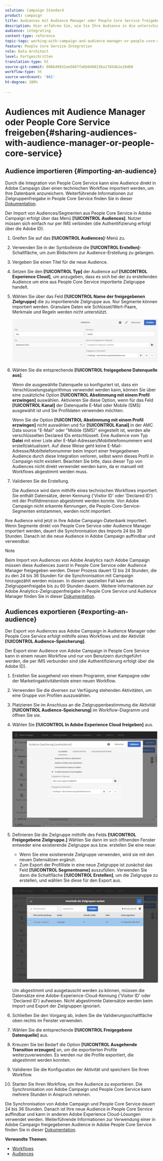 ```yaml
---
solution: Campaign Standard
product: campaign
title: Audiences mit Audience Manager oder People Core Service freigeben
description: Hier erfahren Sie, wie Sie Ihre Audience in die unterschiedlichen Adobe Experience Cloud-Lösungen importieren oder daraus exportieren können.
audience: integrating
content-type: reference
topic-tags: working-with-campaign-and-audience-manager-or-people-core-service
feature: People Core Service-Integration
role: Data Architect
level: Fortgeschritten
translation-type: ht
source-git-commit: 088b49931ee5047fa6b949813ba17654b1e10d60
workflow-type: ht
source-wordcount: '861'
ht-degree: 100%

---
```



# Audiences mit Audience Manager oder People Core Service freigeben{#sharing-audiences-with-audience-manager-or-people-core-service}

## Audience importieren {#importing-an-audience}

Durch die Integration von People Core Service kann eine Audience direkt in Adobe Campaign über einen technischen Workflow importiert werden, um Ihre Datenbank anzureichern. Weiterführende Informationen zur Zielgruppenfreigabe in People Core Service finden Sie in dieser [Dokumentation](https://docs.adobe.com/content/help/de-DE/analytics/components/segmentation/segmentation-workflow/seg-publish.html).

Der Import von Audiences/Segmenten aus People Core Service in Adobe Campaign erfolgt über das Menü **[!UICONTROL Audiences]**. Nutzer müssen sich einfach nur per IMS verbinden (die Authentifizierung erfolgt über die Adobe ID).

1. Greifen Sie auf das **[!UICONTROL Audiences]**-Menü zu.
1. Verwenden Sie in der Symbolleiste die **[!UICONTROL Erstellen]**-Schaltfläche, um zum Bildschirm zur Audience-Erstellung zu gelangen.
1. Vergeben Sie einen Titel für die neue Audience.
1. Setzen Sie den **[!UICONTROL Typ]** der Audience auf **[!UICONTROL Experience Cloud]**, um anzugeben, dass es sich bei der zu erstellenden Audience um eine aus People Core Service importierte Zielgruppe handelt.
1. Wählen Sie über das Feld **[!UICONTROL Name der freigegebenen Zielgruppe]** die zu importierende Zielgruppe aus. Nur Segmente können importiert werden. Granulare Daten wie Schlüssel/Wert-Paare, Merkmale und Regeln werden nicht unterstützt.

   ![](assets/aam_import_audience.png)

1. Wählen Sie die entsprechende **[!UICONTROL freigegebene Datenquelle aus]**.

   Wenn die ausgewählte Datenquelle so konfiguriert ist, dass ein Verschlüsselungsalgorithmus verwendet werden kann, können Sie über eine zusätzliche Option **[!UICONTROL Abstimmung mit einem Profil erzwingen]** auswählen. Aktivieren Sie diese Option, wenn für das Feld **[!UICONTROL Kanal]** der Datenquelle E-Mail oder Mobile (SMS) ausgewählt ist und Sie Profildaten verwenden möchten.

   Wenn Sie die Option **[!UICONTROL Abstimmung mit einem Profil erzwingen]** nicht auswählen und für **[!UICONTROL Kanal]** in der AMC Data source &quot;E-Mail&quot; oder &quot;Mobile (SMS)&quot; eingestellt ist, werden alle verschlüsselten Declared IDs entschlüsselt. Eine Audience vom Typ **Datei** mit einer Liste aller E-Mail-Adressen/Mobiltelefonnummern wird erstellt/aktualisiert. Auf diese Weise geht keine E-Mail-Adresse/Mobiltelefonnummer beim Import einer freigegebenen Audience durch diese Integration verloren, selbst wenn dieses Profil in Campaign nicht existiert. Beachten Sie bitte, dass dieser Typ von Audiences nicht direkt verwendet werden kann, da er manuell mit Workflows abgestimmt werden muss.

1. Validieren Sie die Erstellung.

   Die Audience wird dann mithilfe eines technischen Workflows importiert. Sie enthält Datensätze, deren Kennung (&#39;Visitor ID&#39; oder &#39;Declared ID&#39;) mit der Profildimension abgestimmt werden konnte. Von Adobe Campaign nicht erkannte Kennungen, die People-Core-Service-Segmenten entstammen, werden nicht importiert.

Ihre Audience wird jetzt in Ihre Adobe Campaign-Datenbank importiert. Wenn Segmente direkt von People Core Service oder Audience Manager importiert werden, dauert die Synchronisation des Imports 24 bis 36 Stunden. Danach ist die neue Audience in Adobe Campaign auffindbar und verwendbar.

>[!NOTE]
>
>Beim Import von Audiences von Adobe Analytics nach Adobe Campaign müssen diese Audiences zuerst in People Core Service oder Audience Manager freigegeben werden. Dieser Prozess dauert 12 bis 24 Stunden, die zu den 24 bis 36 Stunden für die Synchronisation mit Campaign hinzugezählt werden müssen. In diesem speziellen Fall kann die Zielgruppenfreigabe bis zu 60 Stunden dauern. Weitere Informationen zur Adobe Analytics-Zielgruppenfreigabe in People Core Service und Audience Manager finden Sie in dieser [Dokumentation](https://docs.adobe.com/content/help/de-DE/analytics/components/segmentation/segmentation-workflow/seg-publish.html).

## Audiences exportieren {#exporting-an-audience}

Der Export von Audiences aus Adobe Campaign in Audience Manager oder People Core Service erfolgt mithilfe eines Workflows und der Aktivität **[!UICONTROL Audience-Speicherung]**.

Der Export einer Audience von Adobe Campaign in People Core Service kann in einem neuen Workflow und nur von Benutzern durchgeführt werden, die per IMS verbunden sind (die Authentifizierung erfolgt über die Adobe ID).

1. Erstellen Sie ausgehend von einem Programm, einer Kampagne oder der Marketingaktivitätenliste einen neuen Workflow.
1. Verwenden Sie die diversen zur Verfügung stehenden Aktivitäten, um eine Gruppe von Profilen auszuwählen.
1. Platzieren Sie im Anschluss an die Zielgruppenbestimmung die Aktivität **[!UICONTROL Audience-Speicherung]** im Workflow-Diagramm und öffnen Sie sie.
1. Wählen Sie **[!UICONTROL In Adobe Experience Cloud freigeben]** aus.

   ![](assets/aam_save_audience_activity.png)

1. Definieren Sie die Zielgruppe mithilfe des Felds **[!UICONTROL Freigegebene Zielgruppe.]** Wählen Sie dann im sich öffnenden Fenster entweder eine existierende Zielgruppe aus bzw. erstellen Sie eine neue:

   * Wenn Sie eine existierende Zielgruppe verwenden, wird sie mit den neuen Datensätzen ergänzt.
   * Zum Export der Profilliste in eine neue Zielgruppe ist zunächst das Feld **[!UICONTROL Segmentname]** auszufüllen. Verwenden Sie dann die Schaltfläche **[!UICONTROL Erstellen]**, um die Zielgruppe zu erstellen, und wählen Sie diese für den Export aus.

   ![](assets/aam_save_audience_segment_picker.png)

   Um abgestimmt und ausgetauscht werden zu können, müssen die Datensätze eine Adobe-Experience-Cloud-Kennung (&#39;Visitor ID&#39; oder &#39;Declared ID&#39;) aufweisen. Nicht abgestimmte Datensätze werden beim Import und Export der Zielgruppen ignoriert.

1. Schließen Sie den Vorgang ab, indem Sie die Validierungsschaltfläche oben rechts im Fenster verwenden.
1. Wählen Sie die entsprechende **[!UICONTROL Freigegebene Datenquelle]** aus.
1. Kreuzen Sie bei Bedarf die Option **[!UICONTROL Ausgehende Transition erzeugen]** an, um die exportierten Profile weiterzuverwenden. Es werden nur die Profile exportiert, die abgestimmt werden konnten.
1. Validieren Sie die Konfiguration der Aktivität und speichern Sie Ihren Workflow.
1. Starten Sie Ihren Workflow, um Ihre Audience zu exportieren. Die Synchronisation von Adobe Campaign und People Core Service kann mehrere Stunden in Anspruch nehmen.

Die Synchronisation von Adobe Campaign und People Core Service dauert 24 bis 36 Stunden. Danach ist Ihre neue Audience in People Core Service auffindbar und kann in anderen Adobe Experience Cloud-Lösungen verwendet werden. Weiterführende Informationen zur Verwendung einer in Adobe Campaign freigegebenen Audience in Adobe People Core Service finden Sie in dieser [Dokumentation](https://docs.adobe.com/content/help/de-DE/core-services/interface/audiences/t-audience-create.html).

**Verwandte Themen:**

* [Workflows](../../automating/using/get-started-workflows.md)
* [Audiences](../../audiences/using/about-audiences.md)

